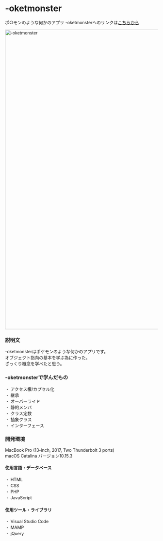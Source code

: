 # -oketmonster
ポ○モンのような何かのアプリ
-oketmonsterへのリンクは[こちらから](https://git.heroku.com/oketmonster.git)

<img width="988" alt="-oketmonster" src="https://user-images.githubusercontent.com/62840658/79933580-6a7b2f80-848b-11ea-82be-14935e258354.png">


### 説明文

-oketmonsterはポケモンのような何かのアプリです。  
オブジェクト指向の基本を学ぶ為に作った。  
ざっくり概念を学べたと思う。  
 

### -oketmonsterで学んだもの
・  アクセス権/カプセル化  
・  継承  
・  オーバーライド  
・  静的メンバ  
・  クラス定数  
・  抽象クラス  
・  インターフェース  

### 開発環境
MacBook Pro (13-inch, 2017, Two Thunderbolt 3 ports)  
macOS Catalina  バージョン10.15.3

#### 使用言語・データベース

・  HTML  
・  CSS  
・  PHP  
・  JavaScript    

#### 使用ツール・ライブラリ

・  Visual Studio Code  
・  MAMP  
・  jQuery  
